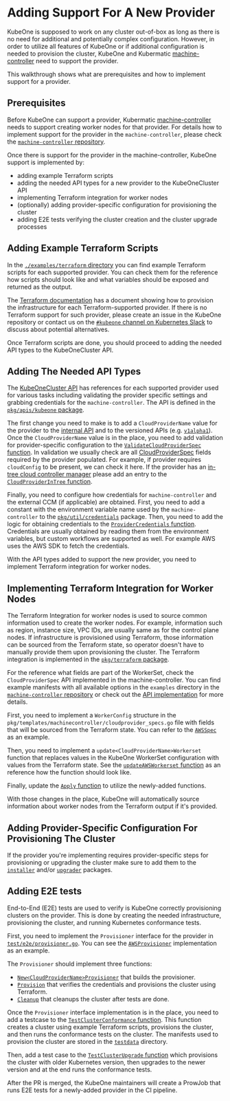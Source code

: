 # Adding Support For A New Provider

KubeOne is supposed to work on any cluster out-of-box as long as there is no
need for additional and potentially complex configuration. However, in order to
utilize all features of KubeOne or if additional configuration is needed to
provision the cluster, KubeOne and Kubermatic [machine-controller][1] need to
support the provider.

This walkthrough shows what are prerequisites and how to implement support for a
provider.

## Prerequisites

Before KubeOne can support a provider, Kubermatic [machine-controller][1] needs
to support creating worker nodes for that provider. For details how to implement
support for the provider in the `machine-controller`, please check the
[`machine-controller` repository][1].

Once there is support for the provider in the machine-controller, KubeOne
support is implemented by:

* adding example Terraform scripts
* adding the needed API types for a new provider to the KubeOneCluster API
* implementing Terraform integration for worker nodes
* (optionally) adding provider-specific configuration for provisioning the
  cluster
* adding E2E tests verifying the cluster creation and the cluster upgrade
  processes

## Adding Example Terraform Scripts

In the [`./examples/terraform` directory][2] you can find example Terraform
scripts for each supported provider. You can check them for the reference how
scripts should look like and what variables should be exposed and returned as
the output.

The [Terraform documentation][3] has a document showing how to provision the
infrastructure for each Terraform-supported provider. If there is no Terraform
support for such provider, please create an issue in the KubeOne repository or
contact us on the [`#kubeone` channel on Kubernetes Slack][4] to discuss about
potential alternatives.

Once Terraform scripts are done, you should proceed to adding the needed API
types to the KubeOneCluster API.

## Adding The Needed API Types

The [KubeOneCluster API][5] has references for each supported provider used for
various tasks including validating the provider specific settings and grabbing
credentials for the `machine-controller`. The API is defined in the
[`pkg/apis/kubeone` package][5].

The first change you need to make is to add a `CloudProviderName` value for the
provider to the [internal API][6] and to the versioned APIs (e.g.
[`v1alpha1`][7]). Once the `CloudProviderName` value is in the place, you need
to add validation for provider-specific configuration to the
[`ValidateCloudProviderSpec` function][8]. In validation we usually check are
all [CloudProviderSpec][9] fields required by the provider populated. For
example, if provider requires `cloudConfig` to be present, we can check it here.
If the provider has an [in-tree cloud controller manager][10] please add an
entry to the [`CloudProviderInTree` function][11].

Finally, you need to configure how credentials for `machine-controller` and the
external CCM (if applicable) are obtained. First, you need to add a constant
with the environment variable name used by the `machine-controller` to the
[`pkg/util/credentials`][12] package. Then, you need to add the logic for
obtaining credentials to the [`ProviderCredentials` function][13]. Credentials
are usually obtained by reading them from the environment variables, but custom
workflows are supported as well. For example AWS uses the AWS SDK to fetch the
credentials.

With the API types added to support the new provider, you need to implement
Terraform integration for worker nodes.

## Implementing Terraform Integration for Worker Nodes

The Terraform Integration for worker nodes is used to source common information
used to create the worker nodes. For example, information such as region,
instance size, VPC IDs, are usually same as for the control plane nodes. If
infrastructure is provisioned using Terraform, those information can be sourced
from the Terraform state, so operator doesn't have to manually provide them upon
provisioning the cluster. The Terraform integration is implemented in the
[`pkg/terraform` package][14].

For the reference what fields are part of the WorkerSet, check the
`CloudProviderSpec` API implemented in the machine-controller. You can find
example manifests with all available options in the `examples` directory in the
[`machine-controller` repository][15] or check out the [API implementation][16]
for more details.

First, you need to implement a `WorkerConfig` structure in the
`pkg/templates/machinecontroller/cloudprovider_specs.go` file with fields that
will be sourced from the Terraform state. You can refer to the [`AWSSpec`][17]
as an example.

Then, you need to implement a `update<CloudProviderName>Workerset` function that
replaces values in the KubeOne WorkerSet configuration with values from the
Terraform state. See the [`updateAWSWorkerset` function][18] as an reference how
the function should look like.

Finally, update the [`Apply` function][19] to utilize the newly-added functions.

With those changes in the place, KubeOne will automatically source information
about worker nodes from the Terraform output if it's provided.

## Adding Provider-Specific Configuration For Provisioning The Cluster

If the provider you're implementing requires provider-specific steps for
provisioning or upgrading the cluster make sure to add them to the
[`installer`][20] and/or [`upgrader`][21] packages.

## Adding E2E tests

End-to-End (E2E) tests are used to verify is KubeOne correctly provisioning
clusters on the provider. This is done by creating the needed infrastructure,
provisioning the cluster, and running Kubernetes conformance tests.

First, you need to implement the `Provisioner` interface for the provider in
[`test/e2e/provisioner.go`][22]. You can see the [`AWSProvisioner`][23]
implementation as an example.

The `Provisioner` should implement three functions:

* [`New<CloudProviderName>Provisioner`][24] that builds the provisioner.
* [`Provision`][25] that verifies the credentials and provisions the cluster
  using Terraform.
* [`Cleanup`][26] that cleanups the cluster after tests are done.

Once the `Provisioner` interface implementation is in the place, you need to add
a testcase to the [`TestClusterConformance` function][27]. This function creates
a cluster using example Terraform scripts, provisions the cluster, and then runs
the conformance tests on the cluster. The manifests used to provision the
cluster are stored in the [`testdata`][28] directory.

Then, add a test case to the [`TestClusterUpgrade` function][29] which
provisions the cluster with older Kubernetes version, then upgrades to the newer
version and at the end runs the conformance tests.

After the PR is merged, the KubeOne maintainers will create a ProwJob that runs
E2E tests for a newly-added provider in the CI pipeline.

[1]: https://github.com/kubermatic/machine-controller
[2]: https://github.com/kubermatic/kubeone/tree/19e5e6bf792ae47d65bd8adf75f390c74159e3de/examples/terraform
[3]: https://www.terraform.io/docs/providers/
[4]: http://slack.k8s.io/
[5]: https://github.com/kubermatic/kubeone/tree/19e5e6bf792ae47d65bd8adf75f390c74159e3de/pkg/apis/kubeone
[6]: https://github.com/kubermatic/kubeone/blob/19e5e6bf792ae47d65bd8adf75f390c74159e3de/pkg/apis/kubeone/types.go#L83-L92
[7]: https://github.com/kubermatic/kubeone/blob/19e5e6bf792ae47d65bd8adf75f390c74159e3de/pkg/apis/kubeone/v1alpha1/types.go#L83-L92
[8]: https://github.com/kubermatic/kubeone/blob/19e5e6bf792ae47d65bd8adf75f390c74159e3de/pkg/apis/kubeone/validation/validation.go#L57-L77
[9]: https://github.com/kubermatic/kubeone/blob/19e5e6bf792ae47d65bd8adf75f390c74159e3de/pkg/apis/kubeone/types.go#L94-L99
[10]: https://github.com/kubernetes/kubernetes/tree/release-1.14/pkg/cloudprovider/providers
[11]: https://github.com/kubermatic/kubeone/blob/19e5e6bf792ae47d65bd8adf75f390c74159e3de/pkg/apis/kubeone/helpers.go#L57-L66
[12]: https://github.com/kubermatic/kubeone/blob/19e5e6bf792ae47d65bd8adf75f390c74159e3de/pkg/util/credentials/credentials.go#L30-L48
[13]: https://github.com/kubermatic/kubeone/blob/19e5e6bf792ae47d65bd8adf75f390c74159e3de/pkg/util/credentials/credentials.go#L57-L128
[14]: https://github.com/kubermatic/kubeone/tree/19e5e6bf792ae47d65bd8adf75f390c74159e3de/pkg/terraform
[15]: https://github.com/kubermatic/machine-controller/tree/master/examples
[16]: https://github.com/kubermatic/machine-controller/tree/master/pkg/cloudprovider/provider
[17]: https://github.com/kubermatic/kubeone/blob/19e5e6bf792ae47d65bd8adf75f390c74159e3de/pkg/templates/machinecontroller/cloudprovider_specs.go#L19-L31
[18]: https://github.com/kubermatic/kubeone/blob/19e5e6bf792ae47d65bd8adf75f390c74159e3de/pkg/terraform/config.go#L177-L219
[19]: https://github.com/kubermatic/kubeone/blob/19e5e6bf792ae47d65bd8adf75f390c74159e3de/pkg/terraform/config.go#L145-L162
[20]: https://github.com/kubermatic/kubeone/tree/19e5e6bf792ae47d65bd8adf75f390c74159e3de/pkg/installer
[21]: https://github.com/kubermatic/kubeone/tree/19e5e6bf792ae47d65bd8adf75f390c74159e3de/pkg/upgrader
[22]: https://github.com/kubermatic/kubeone/blob/19e5e6bf792ae47d65bd8adf75f390c74159e3de/test/e2e/provisioner.go
[23]: https://github.com/kubermatic/kubeone/blob/19e5e6bf792ae47d65bd8adf75f390c74159e3de/test/e2e/provisioner.go#L50-L54
[24]: https://github.com/kubermatic/kubeone/blob/19e5e6bf792ae47d65bd8adf75f390c74159e3de/test/e2e/provisioner.go#L56-L67
[25]: https://github.com/kubermatic/kubeone/blob/19e5e6bf792ae47d65bd8adf75f390c74159e3de/test/e2e/provisioner.go#L69-L83
[26]: https://github.com/kubermatic/kubeone/blob/19e5e6bf792ae47d65bd8adf75f390c74159e3de/test/e2e/provisioner.go#L85-L98
[27]: https://github.com/kubermatic/kubeone/blob/19e5e6bf792ae47d65bd8adf75f390c74159e3de/test/e2e/conformance_test.go#L30-L172
[28]: https://github.com/kubermatic/kubeone/tree/19e5e6bf792ae47d65bd8adf75f390c74159e3de/test/e2e/testdata
[29]: https://github.com/kubermatic/kubeone/blob/19e5e6bf792ae47d65bd8adf75f390c74159e3de/test/e2e/upgrade_test.go#L42-L199
